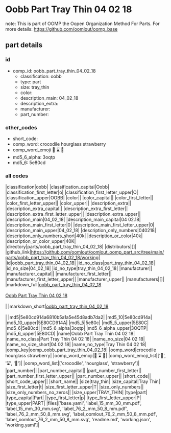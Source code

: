 # Oobb Part Tray Thin 04 02 18  

note: This is part of OOMP the Oopen Organization Method For Parts. For more details: https://github.com/oomlout/oomp_base

##  part details





### id
* oomp_id: oobb_part_tray_thin_04_02_18
  * classification: oobb
  * type: part
  * size: tray_thin
  * color: 
  * description_main: 04_02_18
  * description_extra: 
  * manufacturer: 
  * part_number: 

### other_codes
* short_code: 
* oomp_word: crocodile hourglass strawberry
* oomp_word_emoji :crocodile: :hourglass: :strawberry:
* md5_6_alpha: 3oqtp
* md5_6: 5e80cd

### all codes 
|classification|oobb|
|classification_capital|Oobb|
|classification_first_letter|o|
|classification_first_letter_upper|O|
|classification_upper|OOBB|
|color||
|color_capital||
|color_first_letter||
|color_first_letter_upper||
|color_upper||
|description_extra||
|description_extra_capital||
|description_extra_first_letter||
|description_extra_first_letter_upper||
|description_extra_upper||
|description_main|04_02_18|
|description_main_capital|04 02.18|
|description_main_first_letter|0|
|description_main_first_letter_upper|0|
|description_main_upper|04_02_18|
|description_only_numbers|040218|
|description_only_numbers_short|40k|
|description_or_color|40k|
|description_or_color_upper|40K|
|directory|parts/oobb_part_tray_thin_04_02_18|
|distributors|[]|
|github_link|https://github.com/oomlout/oomlout_oomp_part_src/tree/main/parts/oobb_part_tray_thin_04_02_18/working|
|id|oobb_part_tray_thin_04_02_18|
|id_no_class|part_tray_thin_04_02_18|
|id_no_size|04_02_18|
|id_no_type|tray_thin_04_02_18|
|manufacturer||
|manufacturer_capital||
|manufacturer_first_letter||
|manufacturer_first_letter_upper||
|manufacturer_upper||
|manufacturers|[]|
|markdown_full|[oobb_part_tray_thin_04_02_18](https://github.com/oomlout/oomlout_oomp_part_src/tree/main/parts/oobb_part_tray_thin_04_02_18/working)<br>[](https://github.com/oomlout/oomlout_oomp_part_src/tree/main/parts/oobb_part_tray_thin_04_02_18/working)<br>[Oobb Part Tray Thin 04 02 18](https://github.com/oomlout/oomlout_oomp_part_src/tree/main/parts/oobb_part_tray_thin_04_02_18/working)<br><br>|
|markdown_short|[oobb_part_tray_thin_04_02_18](https://github.com/oomlout/oomlout_oomp_part_src/tree/main/parts/oobb_part_tray_thin_04_02_18/working)<br><br>|
|md5|5e80cd914a6810b5a1a5e45d8adb7da2|
|md5_10|5e80cd914a|
|md5_10_upper|5E80CD914A|
|md5_5|5e80c|
|md5_5_upper|5E80C|
|md5_6|5e80cd|
|md5_6_alpha|3oqtp|
|md5_6_alpha_upper|3OQTP|
|md5_6_upper|5E80CD|
|name|Oobb Part Tray Thin 04 02 18|
|name_no_class|Part Tray Thin 04 02 18|
|name_no_size|04 02 18|
|name_no_size_short|04 02 18|
|name_no_type|Tray Thin 04 02 18|
|oomp_key|oomp_oobb_part_tray_thin_04_02_18|
|oomp_word|crocodile hourglass strawberry|
|oomp_word_emoji|:crocodile: :hourglass: :strawberry:|
|oomp_word_emoji_list|[':crocodile:', ':hourglass:', ':strawberry:']|
|oomp_word_list|['crocodile', 'hourglass', 'strawberry']|
|part_number||
|part_number_capital||
|part_number_first_letter||
|part_number_first_letter_upper||
|part_number_upper||
|short_code||
|short_code_upper||
|short_name||
|size|tray_thin|
|size_capital|Tray Thin|
|size_first_letter|t|
|size_first_letter_upper|T|
|size_only_numbers||
|size_only_numbers_no_zeros||
|size_upper|TRAY_THIN|
|type|part|
|type_capital|Part|
|type_first_letter|p|
|type_first_letter_upper|P|
|type_upper|PART|
|files|['base.yaml', 'label_15_mm_30_mm.pdf', 'label_15_mm_30_mm.svg', 'label_76_2_mm_50_8_mm.pdf', 'label_76_2_mm_50_8_mm.svg', 'label_oomlout_76_2_mm_50_8_mm.pdf', 'label_oomlout_76_2_mm_50_8_mm.svg', 'readme.md', 'working.json', 'working.yaml']|
